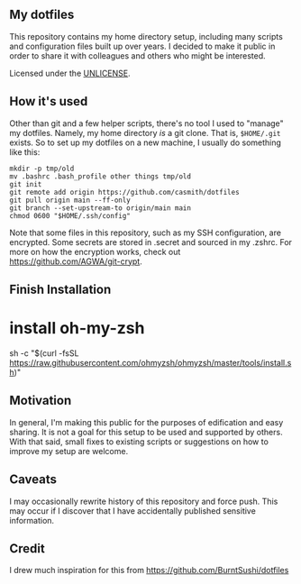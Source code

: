 My dotfiles
-----------
This repository contains my home directory setup, including many scripts and 
configuration files built up over years. I decided to make it public in order 
to share it with colleagues and others who might be interested. 

Licensed under the [UNLICENSE](https://unlicense.org).


How it's used
-------------
Other than git and a few helper scripts, there's no tool I used to "manage" my
dotfiles. Namely, my home directory *is* a git clone. That is, `$HOME/.git`
exists. So to set up my dotfiles on a new machine, I usually do something like
this:

```
mkdir -p tmp/old
mv .bashrc .bash_profile other things tmp/old
git init
git remote add origin https://github.com/casmith/dotfiles
git pull origin main --ff-only
git branch --set-upstream-to origin/main main
chmod 0600 "$HOME/.ssh/config"
```

Note that some files in this repository, such as my SSH configuration, are
encrypted. Some secrets are stored in .secret and sourced in my .zshrc. For
more on how the encryption works, check out https://github.com/AGWA/git-crypt.

Finish Installation
-------------------

# install oh-my-zsh
sh -c "$(curl -fsSL https://raw.githubusercontent.com/ohmyzsh/ohmyzsh/master/tools/install.sh)"

Motivation
----------
In general, I'm making this public for the purposes of edification and easy
sharing. It is not a goal for this setup to be used and supported by others.
With that said, small fixes to existing scripts or suggestions on how to
improve my setup are welcome.


Caveats
-------
I may occasionally rewrite history of this repository and force push. This may
occur if I discover that I have accidentally published sensitive information.

Credit
------
I drew much inspiration for this from https://github.com/BurntSushi/dotfiles
